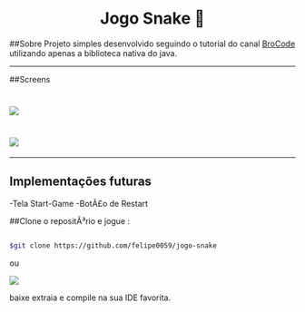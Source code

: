 <h1 align="center"> Jogo Snake 🐍 </h1>

##Sobre
Projeto simples desenvolvido seguindo o tutorial do canal [BroCode](https://www.youtube.com/channel/UC4SVo0Ue36XCfOyb5Lh1viQ)
utilizando apenas a biblioteca nativa do java.

---
##Screens

<h1>
<img src="https://i.ibb.co/DDVxRdJ/1.jpg">
</h1>

<h1>
<img src="https://i.ibb.co/mv4647T/2.jpg">
</h1>


---
## Implementações futuras

-Tela Start-Game
-BotÃ£o de Restart

##Clone o repositÃ³rio e jogue :

```bash

$git clone https://github.com/felipe0059/jogo-snake

```

ou

<img src ="https://i.ibb.co/tDGGNct/Capturar3.jpg">

baixe extraia e compile na sua IDE favorita.
